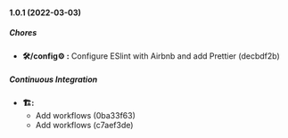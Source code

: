 #### 1.0.1 (2022-03-03)

##### Chores

* **🛠/config⚙️ :**  Configure ESlint with Airbnb and add Prettier (decbdf2b)

##### Continuous Integration

* **🏗:**
  *  Add workflows (0ba33f63)
  *  Add workflows (c7aef3de)
